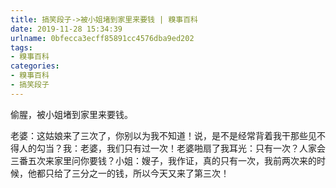 ```yaml
---
title: 搞笑段子->被小姐堵到家里来要钱 | 糗事百科
date: 2019-11-28 15:34:39
urlname: 0bfecca3ecff85891cc4576dba9ed202
tags: 
- 糗事百科
categories:
- 糗事百科
- 搞笑段子
---
```

偷腥，被小姐堵到家里来要钱。

老婆：这姑娘来了三次了，你别以为我不知道！说，是不是经常背着我干那些见不得人的勾当？我：老婆，我们只有过一次！老婆啪扇了我耳光：只有一次？人家会三番五次来家里问你要钱？小姐：嫂子，我作证，真的只有一次，我前两次来的时候，他都只给了三分之一的钱，所以今天又来了第三次！



